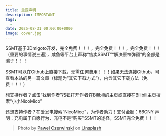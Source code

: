```yaml
---
title: 重要声明
description: IMPORTANT
tags:
  - 
date: 2025-08-31 00:00:00+0000
image: cover.jpg
---
```


SSMT基于3Dmigoto开发，完全免费！！！，完全免费！！！，完全免费！！！（重要的事情说三遍），咸鱼等平台上声称“售卖SSMT”“解决原神弹窗”的全部是骗子！！！

SSMT可以在Github上直接下载，无需任何费用！！！如果无法连接Github，可查看本站的另一篇文章（标题为“其它下载方式”），内含其它下载方法（免费！！！）

想支持作者？点击“找到作者”按钮打开作者在Bilibili的主页或直接在Bilibili主页搜索“小小NicoMico”

还想支持作者？在爱发电搜索“NicoMico”，为作者助力！支付金额：66CNY
声明：充电属于自愿行为，充电不是“购买”SSMT的途径，SSMT完全免费！！！

> Photo by [Pawel Czerwinski](https://unsplash.com/@pawel_czerwinski) on [Unsplash](https://unsplash.com/)
